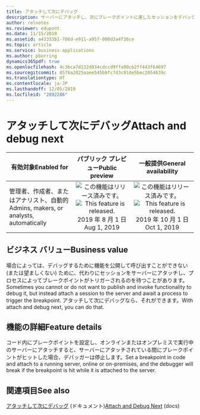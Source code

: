 ```yaml
---
title: アタッチして次にデバッグ
description: サーバーにアタッチし、次にブレークポイントに達したセッションをデバッグできます。
author: relnotes
ms.reviewer: edupont
ms.date: 11/15/2019
ms.assetid: a43333b1-706d-e911-a95f-000d3a4f36ce
ms.topic: article
ms.service: business-applications
ms.author: pborring
dynamics365pdf: true
ms.openlocfilehash: 4c3bca7d132d834cdccd9ffa90cb2ff443f64697
ms.sourcegitcommit: 8576a2025aaee545bbfc7d3c91de5bec2054639c
ms.translationtype: HT
ms.contentlocale: ja-JP
ms.lasthandoff: 12/05/2019
ms.locfileid: "2892286"
---
```

# <a name="attach-and-debug-next"></a><span data-ttu-id="106da-103">アタッチして次にデバッグ</span><span class="sxs-lookup"><span data-stu-id="106da-103">Attach and debug next</span></span>


| <span data-ttu-id="106da-104">有効対象</span><span class="sxs-lookup"><span data-stu-id="106da-104">Enabled for</span></span>    |  <span data-ttu-id="106da-105">パブリック プレビュー</span><span class="sxs-lookup"><span data-stu-id="106da-105">Public preview</span></span> | <span data-ttu-id="106da-106">一般提供</span><span class="sxs-lookup"><span data-stu-id="106da-106">General availability</span></span> | 
| ---------- | :----------: |:----------: |
|<span data-ttu-id="106da-107">管理者、作成者、またはアナリスト、自動的</span><span class="sxs-lookup"><span data-stu-id="106da-107">Admins, makers, or analysts, automatically</span></span>|<span data-ttu-id="106da-108">![この機能はリリース済みです。](/dynamics365-release-plan/media/green-checkmark.png "この機能はリリース済みです。")</span><span class="sxs-lookup"><span data-stu-id="106da-108">![This feature is released.](/dynamics365-release-plan/media/green-checkmark.png "This feature is released.")</span></span> <span data-ttu-id="106da-109">2019 年 8 月 1 日</span><span class="sxs-lookup"><span data-stu-id="106da-109">Aug 1, 2019</span></span>| <span data-ttu-id="106da-110">![この機能はリリース済みです。](/dynamics365-release-plan/media/green-checkmark.png "この機能はリリース済みです。")</span><span class="sxs-lookup"><span data-stu-id="106da-110">![This feature is released.](/dynamics365-release-plan/media/green-checkmark.png "This feature is released.")</span></span> <span data-ttu-id="106da-111">2019 年 10 月 1 日</span><span class="sxs-lookup"><span data-stu-id="106da-111">Oct 1, 2019</span></span>|


## <a name="business-value"></a><span data-ttu-id="106da-112">ビジネス バリュー</span><span class="sxs-lookup"><span data-stu-id="106da-112">Business value</span></span>
<!-- bv start -->
<span data-ttu-id="106da-113">場合によっては、デバッグするために機能を公開して呼び出すことができない (または望ましくない) ために、代わりにセッションをサーバーにアタッチし、プロセスによってブレークポイントがトリガーされるのを待つことがあります。</span><span class="sxs-lookup"><span data-stu-id="106da-113">Sometimes you cannot or do not want to publish and invoke functionality to debug it, but instead attach a session to the server and await a process to trigger the breakpoint.</span></span> <span data-ttu-id="106da-114">アタッチして次にデバッグなら、それができます。</span><span class="sxs-lookup"><span data-stu-id="106da-114">With attach and debug next, you can do that.</span></span>
<!-- bv end -->



## <a name="feature-details"></a><span data-ttu-id="106da-115">機能の詳細</span><span class="sxs-lookup"><span data-stu-id="106da-115">Feature details</span></span>
<!--feature detail start -->
<span data-ttu-id="106da-116">コード内にブレークポイントを設定し、オンラインまたはオンプレミスで実行中のサーバーにアタッチすると、サーバーにアタッチされている間にブレークポイントがヒットした場合、デバッガーは停止します。</span><span class="sxs-lookup"><span data-stu-id="106da-116">Set a breakpoint in code and attach to a running server, online or on-premises, and the debugger will break if the breakpoint is hit while it is attached to the server.</span></span>
<!--feature detail end -->










## <a name="see-also"></a><span data-ttu-id="106da-117">関連項目</span><span class="sxs-lookup"><span data-stu-id="106da-117">See also</span></span>

<span data-ttu-id="106da-118">[アタッチして次にデバッグ](https://docs.microsoft.com/dynamics365/business-central/dev-itpro/developer/devenv-attach-debug-next) (ドキュメント)</span><span class="sxs-lookup"><span data-stu-id="106da-118">[Attach and Debug Next](https://docs.microsoft.com/dynamics365/business-central/dev-itpro/developer/devenv-attach-debug-next) (docs)</span></span>
